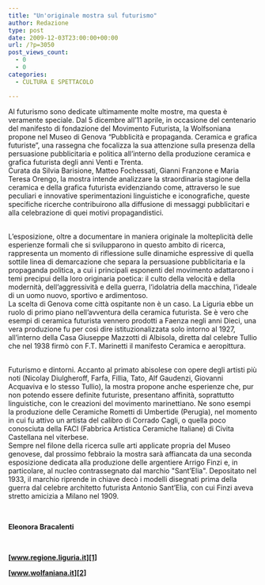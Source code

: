 ```yaml
---
title: "Un'originale mostra sul futurismo"
author: Redazione
type: post
date: 2009-12-03T23:00:00+00:00
url: /?p=3050
post_views_count:
  - 0
  - 0
categories:
  - CULTURA E SPETTACOLO

---
```

Al futurismo sono dedicate ultimamente molte mostre, ma questa &egrave; veramente speciale. Dal 5 dicembre all&#8217;11 aprile, in occasione del centenario del manifesto di fondazione del Movimento Futurista, la Wolfsoniana propone nel Museo di Genova &ldquo;Pubblicit&agrave; e propaganda. Ceramica e grafica futuriste&rdquo;, una rassegna che focalizza la sua attenzione sulla presenza della persuasione pubblicitaria e politica all&#8217;interno della produzione ceramica e grafica futurista degli anni Venti e Trenta.  
Curata da Silvia Barisione, Matteo Fochessati, Gianni Franzone e Maria Teresa Orengo, la mostra intende analizzare la straordinaria stagione della ceramica e della grafica futurista evidenziando come, attraverso le sue peculiari e innovative sperimentazioni linguistiche e iconografiche, queste specifiche ricerche contribuirono alla diffusione di messaggi pubblicitari e alla celebrazione di quei motivi propagandistici.  
&nbsp;

L&#8217;esposizione, oltre a documentare in maniera originale la molteplicit&agrave; delle esperienze formali che si svilupparono in questo ambito di ricerca, rappresenta un momento di riflessione sulle dinamiche espressive di quella sottile linea di demarcazione che separa la persuasione pubblicitaria e la propaganda politica, a cui i principali esponenti del movimento adattarono i temi precipui della loro originaria poetica: il culto della velocit&agrave; e della modernit&agrave;, dell&#8217;aggressivit&agrave; e della guerra, l&#8217;idolatria della macchina, l&#8217;ideale di un uomo nuovo, sportivo e ardimentoso.  
La scelta di Genova come citt&agrave; ospitante non &egrave; un caso. La Liguria ebbe un ruolo di primo piano nell&#8217;avventura della ceramica futurista. Se &egrave; vero che esempi di ceramica futurista vennero prodotti a Faenza negli anni Dieci, una vera produzione fu per cos&igrave; dire istituzionalizzata solo intorno al 1927, all&#8217;interno della Casa Giuseppe Mazzotti di Albisola, diretta dal celebre Tullio che nel 1938 firm&ograve; con F.T. Marinetti il manifesto Ceramica e aeropittura.  
&nbsp;

Futurismo e dintorni. Accanto al primato abisolese con opere degli artisti pi&ugrave; noti (Nicolay Diulgheroff, Farfa, Fillia, Tato, Alf Gaudenzi, Giovanni Acquaviva e lo stesso Tullio), la mostra propone anche esperienze che, pur non potendo essere definite futuriste, presentano affinit&agrave;, soprattutto linguistiche, con le creazioni del movimento marinettiano. Ne sono esempi la produzione delle Ceramiche Rometti di Umbertide (Perugia), nel momento in cui fu attivo un artista del calibro di Corrado Cagli, o quella poco conosciuta della FACI (Fabbrica Artistica Ceramiche Italiane) di Civita Castellana nel viterbese.  
Sempre nel filone della ricerca sulle arti applicate propria del Museo genovese, dal prossimo febbraio la mostra sar&agrave; affiancata da una seconda esposizione dedicata alla produzione delle argentiere Arrigo Finzi e, in particolare, al nucleo contrassegnato dal marchio "Sant&#8217;Elia". Depositato nel 1933, il marchio riprende in chiave dec&ograve; i modelli disegnati prima della guerra dal celebre architetto futurista Antonio Sant&#8217;Elia, con cui Finzi aveva stretto amicizia a Milano nel 1909.

&nbsp;

**Eleonora Bracalenti**

&nbsp;

**[www.regione.liguria.it][1]** 

**[www.wolfaniana.it][2]** 

&nbsp;

&nbsp;

 [1]: https://www.regione.liguria.it
 [2]: https://www.wolfaniana.it